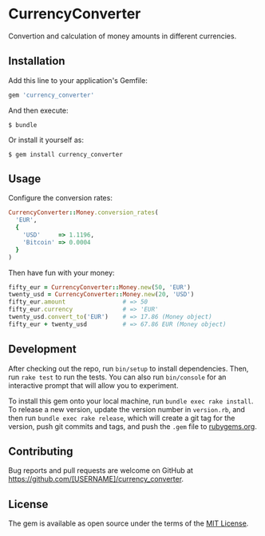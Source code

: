 # CurrencyConverter

Convertion and calculation of money amounts in different currencies.

## Installation

Add this line to your application's Gemfile:

```ruby
gem 'currency_converter'
```

And then execute:

    $ bundle

Or install it yourself as:

    $ gem install currency_converter

## Usage

Configure the conversion rates:
```ruby
CurrencyConverter::Money.conversion_rates(
  'EUR',
  {
    'USD'     => 1.1196,
    'Bitcoin' => 0.0004
  }
)
```

Then have fun with your money:
```ruby
fifty_eur = CurrencyConverter::Money.new(50, 'EUR')
twenty_usd = CurrencyConverter::Money.new(20, 'USD')
fifty_eur.amount                # => 50
fifty_eur.currency              # => 'EUR'
twenty_usd.convert_to('EUR')    # => 17.86 (Money object)
fifty_eur + twenty_usd          # => 67.86 EUR (Money object)
```

## Development

After checking out the repo, run `bin/setup` to install dependencies. Then, run `rake test` to run the tests. You can also run `bin/console` for an interactive prompt that will allow you to experiment.

To install this gem onto your local machine, run `bundle exec rake install`. To release a new version, update the version number in `version.rb`, and then run `bundle exec rake release`, which will create a git tag for the version, push git commits and tags, and push the `.gem` file to [rubygems.org](https://rubygems.org).

## Contributing

Bug reports and pull requests are welcome on GitHub at https://github.com/[USERNAME]/currency_converter.


## License

The gem is available as open source under the terms of the [MIT License](http://opensource.org/licenses/MIT).

